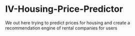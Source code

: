 # IV-Housing-Price-Predictor
We out here trying to predict prices for housing and create a recommendation engine of rental companies for users
